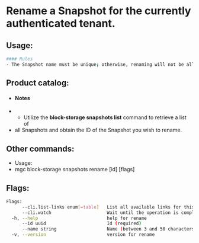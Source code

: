 # Rename a Snapshot for the currently authenticated tenant.

## Usage:
```bash
#### Rules
- The Snapshot name must be unique; otherwise, renaming will not be allowed.
```

## Product catalog:
- #### Notes
- - Utilize the **block-storage snapshots list** command to retrieve a list of
- all Snapshots and obtain the ID of the Snapshot you wish to rename.

## Other commands:
- Usage:
- mgc block-storage snapshots rename [id] [flags]

## Flags:
```bash
Flags:
      --cli.list-links enum[=table]   List all available links for this command (one of "json", "table" or "yaml")
      --cli.watch                     Wait until the operation is completed by calling the 'get' link and waiting until termination. Akin to '! get -w'
  -h, --help                          help for rename
      --id uuid                       Id (required)
      --name string                   Name (between 3 and 50 characters) (required)
  -v, --version                       version for rename
```

